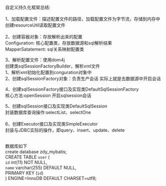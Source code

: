 自定义持久化框架总结:<br/>
<br/>
1、加载配置文件：描述配置文件的路径，加载配置文件为字节流，存储到内存中<br/>
    创建resourceUtil读取配置文件<br/>
   <br/>
2、创建容器对象：存放解析出来的配置<br/>
    Configuration: 核心配置类，存放数据源和sql解析结果<br/>
    MapperSatatement: sql关系映射配置类<br/>

3、解析配置文件：使用dom4j<br/>
    创建类sqlSessionFactoryBuilder，解析xml文件<br/>
    1、解析xml初始化配置到conguration对象中<br/>
    2、创建sqlSessionFactory对象：负责生产会话 实际上就是去数据源中开启会话<br/>

4、创建sqlSessionFactory接口及实现类DefaultSqlSessionFactory<br/>
    核心方法:openSession  开启sqlsession会话<br/>
 
5、创建sqlSession接口及实现类DefaultSqlSession<br/>
    封装数据库查询操作:selectList、selectOne<br/>
    <br/>
6、创建Executor接口及实现类SimpleExecutor<br/>
    封装与JDBC实际的操作，即query、insert、update、delete<br/>
<br/>

数据库如下<br/>
create database zdy_mybatis;<br/>
CREATE TABLE `user` (<br/>
  `id` int(11) NOT NULL,<br/>
  `name` varchar(255) DEFAULT NULL,<br/>
  PRIMARY KEY (`id`)<br/>
) ENGINE=InnoDB DEFAULT CHARSET=utf8;<br/>

